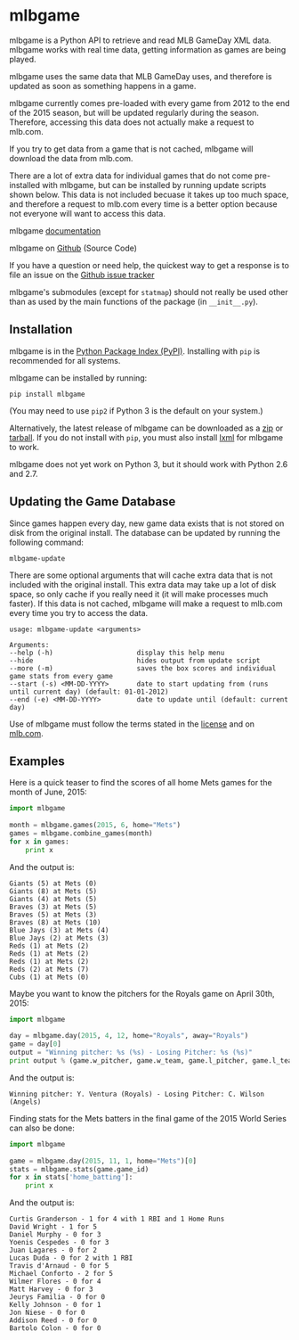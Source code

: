 # mlbgame

mlbgame is a Python API to retrieve and read MLB GameDay XML data.
mlbgame works with real time data, getting information as games are being played.

mlbgame uses the same data that MLB GameDay uses,
and therefore is updated as soon as something happens in a game.

mlbgame currently comes pre-loaded with every game
from 2012 to the end of the 2015 season,
but will be updated regularly during the season.
Therefore, accessing this data does not actually make a request to mlb.com.

If you try to get data from a game that is not cached,
mlbgame will download the data from mlb.com.

There are a lot of extra data for individual games that do not come
pre-installed with mlbgame, but can be installed by running update scripts
shown below. This data is not included becuase it takes up too much space, 
and therefore a request to mlb.com every time is a better option 
because not everyone will want to access this data.

mlbgame [documentation](http://zachpanz88.github.io/mlbgame)

mlbgame on [Github](https://github.com/zachpanz88/mlbgame) (Source Code)

If you have a question or need help, the quickest way to get a response 
is to file an issue on the [Github issue tracker](https://github.com/zachpanz88/mlbgame/issues/new)

mlbgame's submodules (except for `statmap`) should not really be used other than as 
used by the main functions of the package (in `__init__.py`).

Installation
------------

mlbgame is in the [Python Package Index (PyPI)](http://pypi.python.org/pypi/mlbgame/).
Installing with `pip` is recommended for all systems.

mlbgame can be installed by running:

```
pip install mlbgame
```

(You may need to use `pip2` if Python 3 is the default on your system.)

Alternatively, the latest release of mlbgame can be downloaded as a 
[zip](https://github.com/zachpanz88/mlbgame/archive/master.zip) or [tarball](https://github.com/zachpanz88/mlbgame/archive/master.tar.gz). 
If you do not install with `pip`, you must also install [lxml](http://lxml.de/) for mlbgame to work.

mlbgame does not yet work on Python 3, but it should work with Python 2.6 and 2.7.

Updating the Game Database
--------------------------

Since games happen every day, new game data exists that is not stored on disk from the original install.
The database can be updated by running the following command:

```
mlbgame-update
```

There are some optional arguments that will cache extra data that is not included with the original install.
This extra data may take up a lot of disk space, so only cache if you really need it (it will make processes much faster).
If this data is not cached, mlbgame will make a request to mlb.com every time you try to access the data.

```
usage: mlbgame-update <arguments>
    
Arguments:
--help (-h)                     display this help menu
--hide                          hides output from update script
--more (-m)                     saves the box scores and individual game stats from every game
--start (-s) <MM-DD-YYYY>       date to start updating from (runs until current day) (default: 01-01-2012)
--end (-e) <MM-DD-YYYY>         date to update until (default: current day)
```

Use of mlbgame must follow the terms stated in the 
[license](https://raw.githubusercontent.com/zachpanz88/mlbgame/master/LICENSE) 
and on [mlb.com](http://gd2.mlb.com/components/copyright.txt>).

Examples
--------

Here is a quick teaser to find the scores of all home Mets games for the month of June, 2015:

```python
import mlbgame
    
month = mlbgame.games(2015, 6, home="Mets")
games = mlbgame.combine_games(month)
for x in games:
    print x
```

And the output is:

```
Giants (5) at Mets (0)
Giants (8) at Mets (5)
Giants (4) at Mets (5)
Braves (3) at Mets (5)
Braves (5) at Mets (3)
Braves (8) at Mets (10)
Blue Jays (3) at Mets (4)
Blue Jays (2) at Mets (3)
Reds (1) at Mets (2)
Reds (1) at Mets (2)
Reds (1) at Mets (2)
Reds (2) at Mets (7)
Cubs (1) at Mets (0)
```

Maybe you want to know the pitchers for the Royals game on April 30th, 2015:

```python
import mlbgame
    
day = mlbgame.day(2015, 4, 12, home="Royals", away="Royals")
game = day[0]
output = "Winning pitcher: %s (%s) - Losing Pitcher: %s (%s)"
print output % (game.w_pitcher, game.w_team, game.l_pitcher, game.l_team)
```

And the output is:

```
Winning pitcher: Y. Ventura (Royals) - Losing Pitcher: C. Wilson (Angels)
```

Finding stats for the Mets batters
in the final game of the 2015 World Series
can also be done:

```python
import mlbgame
    
game = mlbgame.day(2015, 11, 1, home="Mets")[0]
stats = mlbgame.stats(game.game_id)
for x in stats['home_batting']:
    print x
```

And the output is:

```
Curtis Granderson - 1 for 4 with 1 RBI and 1 Home Runs
David Wright - 1 for 5
Daniel Murphy - 0 for 3
Yoenis Cespedes - 0 for 3
Juan Lagares - 0 for 2
Lucas Duda - 0 for 2 with 1 RBI
Travis d'Arnaud - 0 for 5
Michael Conforto - 2 for 5
Wilmer Flores - 0 for 4
Matt Harvey - 0 for 3
Jeurys Familia - 0 for 0
Kelly Johnson - 0 for 1
Jon Niese - 0 for 0
Addison Reed - 0 for 0
Bartolo Colon - 0 for 0
```

